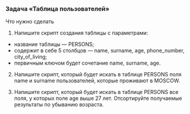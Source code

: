 ### Задача «Таблица пользователей»

Что нужно сделать

1. Напишите скрипт создания таблицы с параметрами:
- название таблицы — PERSONS;
- содержит в себе 5 столбцов — name, surname, age, phone_number, city_of_living;
- первичным ключом будет сочетание name, surname, age.
  
2. Напишите скрипт, который будет искать в таблице PERSONS поля name и surname пользователей, которые проживают в MOSCOW.

3. Напишите скрипт, который будет искать в таблице PERSONS все поля, у которых поле age выше 27 лет. Отсортируйте получаемые результаты по убыванию возраста.
